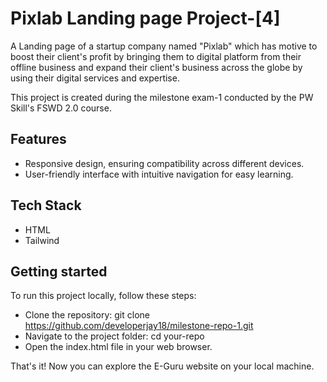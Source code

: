 # Pixlab Landing page Project-[4]

A Landing page of a startup company named "Pixlab" which has motive to boost their client's profit by bringing them to digital platform from their offline business and expand their client's business across the globe by using their digital services and expertise.

This project is created during the milestone exam-1 conducted by the PW Skill's FSWD 2.0 course.

## Features

- Responsive design, ensuring compatibility across different devices.
- User-friendly interface with intuitive navigation for easy learning.

## Tech Stack

- HTML
- Tailwind

## Getting started

To run this project locally, follow these steps:

- Clone the repository: git clone https://github.com/developerjay18/milestone-repo-1.git
- Navigate to the project folder: cd your-repo
- Open the index.html file in your web browser.

That's it! Now you can explore the E-Guru website on your local machine.
